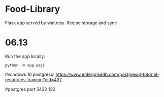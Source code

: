 # Food-Library
Flask app served by waitress.  Recipe storage and sync



# 06.13
Run the app locally:
```
python -m app.wsgi
```

#windows 10 postgresql
https://www.enterprisedb.com/postgresql-tutorial-resources-training?cid=437

#postgres port
5432
123

